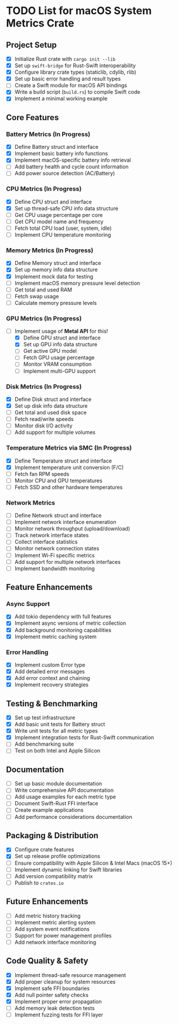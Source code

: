 # TODO List for macOS System Metrics Crate

## **Project Setup**

- [x] Initialize Rust crate with `cargo init --lib`
- [x] Set up `swift-bridge` for Rust-Swift interoperability
- [x] Configure library crate types (staticlib, cdylib, rlib)
- [x] Set up basic error handling and result types
- [ ] Create a Swift module for macOS API bindings
- [x] Write a build script (`build.rs`) to compile Swift code
- [x] Implement a minimal working example

## **Core Features**

### **Battery Metrics** (In Progress)

- [x] Define Battery struct and interface
- [x] Implement basic battery info functions
- [x] Implement macOS-specific battery info retrieval
- [ ] Add battery health and cycle count information
- [ ] Add power source detection (AC/Battery)

### **CPU Metrics** (In Progress)

- [x] Define CPU struct and interface
- [x] Set up thread-safe CPU info data structure
- [ ] Get CPU usage percentage per core
- [ ] Get CPU model name and frequency
- [ ] Fetch total CPU load (user, system, idle)
- [ ] Implement CPU temperature monitoring

### **Memory Metrics** (In Progress)

- [x] Define Memory struct and interface
- [x] Set up memory info data structure
- [x] Implement mock data for testing
- [ ] Implement macOS memory pressure level detection
- [ ] Get total and used RAM
- [ ] Fetch swap usage
- [ ] Calculate memory pressure levels

### **GPU Metrics** (In Progress)

- [ ] Implement usage of **Metal API** for this!
  - [x] Define GPU struct and interface
  - [x] Set up GPU info data structure
  - [ ] Get active GPU model
  - [ ] Fetch GPU usage percentage
  - [ ] Monitor VRAM consumption
  - [ ] Implement multi-GPU support

### **Disk Metrics** (In Progress)

- [x] Define Disk struct and interface
- [x] Set up disk info data structure
- [ ] Get total and used disk space
- [ ] Fetch read/write speeds
- [ ] Monitor disk I/O activity
- [ ] Add support for multiple volumes

### **Temperature Metrics via SMC** (In Progress)

- [x] Define Temperature struct and interface
- [x] Implement temperature unit conversion (F/C)
- [ ] Fetch fan RPM speeds
- [ ] Monitor CPU and GPU temperatures
- [ ] Fetch SSD and other hardware temperatures

### **Network Metrics**

- [ ] Define Network struct and interface
- [ ] Implement network interface enumeration
- [ ] Monitor network throughput (upload/download)
- [ ] Track network interface states
- [ ] Collect interface statistics
- [ ] Monitor network connection states
- [ ] Implement Wi-Fi specific metrics
- [ ] Add support for multiple network interfaces
- [ ] Implement bandwidth monitoring

## **Feature Enhancements**

### **Async Support**

- [x] Add tokio dependency with full features
- [x] Implement async versions of metric collection
- [x] Add background monitoring capabilities
- [x] Implement metric caching system

### **Error Handling**

- [x] Implement custom Error type
- [x] Add detailed error messages
- [x] Add error context and chaining
- [x] Implement recovery strategies

## **Testing & Benchmarking**

- [x] Set up test infrastructure
- [x] Add basic unit tests for Battery struct
- [x] Write unit tests for all metric types
- [x] Implement integration tests for Rust-Swift communication
- [ ] Add benchmarking suite
- [ ] Test on both Intel and Apple Silicon

## **Documentation**

- [ ] Set up basic module documentation
- [ ] Write comprehensive API documentation
- [ ] Add usage examples for each metric type
- [ ] Document Swift-Rust FFI interface
- [ ] Create example applications
- [ ] Add performance considerations documentation

## **Packaging & Distribution**

- [x] Configure crate features
- [x] Set up release profile optimizations
- [ ] Ensure compatibility with Apple Silicon & Intel Macs (macOS 15+)
- [ ] Implement dynamic linking for Swift libraries
- [ ] Add version compatibility matrix
- [ ] Publish to `crates.io`

## **Future Enhancements**

- [ ] Add metric history tracking
- [ ] Implement metric alerting system
- [ ] Add system event notifications
- [ ] Support for power management profiles
- [ ] Add network interface monitoring

## **Code Quality & Safety**

- [x] Implement thread-safe resource management
- [x] Add proper cleanup for system resources
- [x] Implement safe FFI boundaries
- [x] Add null pointer safety checks
- [x] Implement proper error propagation
- [ ] Add memory leak detection tests
- [ ] Implement fuzzing tests for FFI layer
